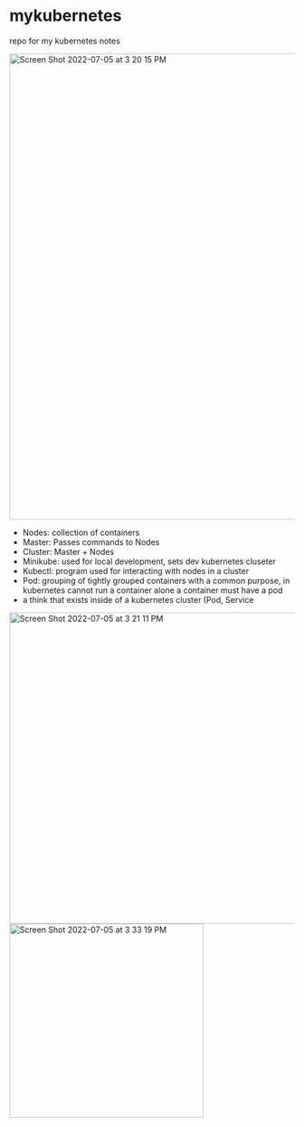 # mykubernetes
repo for my kubernetes notes

<img width="824" alt="Screen Shot 2022-07-05 at 3 20 15 PM" src="https://user-images.githubusercontent.com/19543073/177409563-aa3a262e-74fe-4283-8097-ab1eec14c3fc.png">

* Nodes: collection of containers
* Master: Passes commands to Nodes
* Cluster: Master + Nodes
* Minikube: used for local development, sets dev kubernetes cluseter
* Kubectl: program used for interacting with nodes in a cluster
* Pod: grouping of tightly grouped containers with a common purpose, in kubernetes cannot run a container alone a container must have a pod
* a think that exists inside of a kubernetes cluster (Pod, Service

<img width="550" alt="Screen Shot 2022-07-05 at 3 21 11 PM" src="https://user-images.githubusercontent.com/19543073/177409696-e394c688-8665-40cb-816b-39b0d1e61899.png">

<img width="343" alt="Screen Shot 2022-07-05 at 3 33 19 PM" src="https://user-images.githubusercontent.com/19543073/177411542-4798b2c2-be0f-4ddc-91b9-8eb10beaf071.png">
